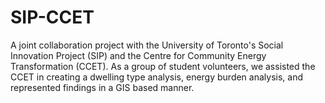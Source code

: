 # SIP-CCET

A joint collaboration project with the University of Toronto's Social Innovation Project (SIP) and the Centre for Community Energy Transformation (CCET). As a group of student volunteers, we assisted the CCET in creating a dwelling type analysis, energy burden analysis, and represented findings in a GIS based manner.
